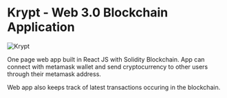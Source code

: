 # Krypt - Web 3.0 Blockchain Application
![Krypt](https://i.ibb.co/DVF4tNW/image.png)

One page web app built in React JS with Solidity Blockchain. App can connect with metamask wallet and send cryptocurrency to other users through their metamask address.

Web app also keeps track of latest transactions occuring in the blockchain.

